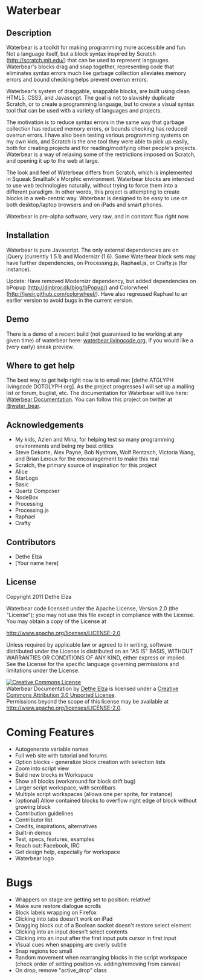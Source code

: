 # Waterbear

## Description

Waterbear is a toolkit for making programming more accessible and fun. Not a language itself, but a block syntax inspired by Scratch (http://scratch.mit.edu/) that can be used to represent langauges. Waterbear's blocks drag and snap together, representing code that eliminates syntax errors much like garbage collection alleviates memory errors and bound checking helps prevent overrun errors.

Waterbear's system of draggable, snappable blocks, are built using clean HTML5, CSS3, and Javascript. The goal is not to slavishly duplicate Scratch, or to create a programming language, but to create a visual syntax tool that can be used with a variety of languages and projects.

The motivation is to reduce syntax errors in the same way that garbage collection has reduced memory errors, or bounds checking has reduced overrun errors. I have also been testing various programming systems on my own kids, and Scratch is the one tool they were able to pick up easily, both for creating projects and for reading/modifying other people's projects. Waterbear is a way of relaxing some of the restrictions imposed on Scratch, and opening it up to the web at large.

The look and feel of Waterbear differs from Scratch, which is implemented in Squeak Smalltalk's Morphic environment. Waterbear blocks are intended to use web technologies naturally, without trying to force them into a different paradigm. In other words, this project is attempting to create blocks in a web-centric way. Waterbear is designed to be easy to use on both desktop/laptop browsers and on iPads and smart phones.

Waterbear is pre-alpha software, very raw, and in constant flux right now.

## Installation

Waterbear is pure Javascript. The only external dependencies are on jQuery (currently 1.5.1) and Modernizr (1.6). Some Waterbear block sets may have further dependencies, on Processing.js, Raphael.js, or Crafty.js (for instance).

Update: Have removed Modernizr dependency, but added dependencies on bPopup (http://dinbror.dk/blog/bPopup/) and Colorwheel (http://jweir.github.com/colorwheel/). Have also regressed Raphael to an earlier version to avoid bugs in the current version.

## Demo

There is a demo of a recent build (not guaranteed to be working at any given time) of waterbear here: <a href="http://waterbearlang.com/">waterbear.livingcode.org</a>, if you would like a (very early) sneak preview.

## Where to get help

The best way to get help right now is to email me: [dethe ATGLYPH livingcode DOTGLYPH org]. As the project progresses I will set up a mailing list or forum, buglist, etc.  The documentation for Waterbear will live here: <a href="docs/">Waterbear Documentation</a>. You can follow this project on twitter at <a href="http://twitter.com/water_bear">@water_bear</a>.

## Acknowledgements

* My kids, Azlen and Mina, for helping test so many programming environments and being my best critics
* Steve Dekorte, Alex Payne, Bob Nystrom, Wolf Rentzsch, Victoria Wang, and Brian Leroux for the encouragement to make this real
* Scratch, the primary source of inspiration for this project
* Alice
* StarLogo
* Basic
* Quartz Composer
* NodeBox
* Processing
* Processing.js
* Raphael
* Crafty


## Contributors

* Dethe Elza
* [Your name here]


## License

Copyright 2011 Dethe Elza

Waterbear code licensed under the Apache License, Version 2.0 (the "License");
you may not use this file except in compliance with the License.
You may obtain a copy of the License at

<a href="http://www.apache.org/licenses/LICENSE-2.0">http://www.apache.org/licenses/LICENSE-2.0</a>

Unless required by applicable law or agreed to in writing, software
distributed under the License is distributed on an "AS IS" BASIS,
WITHOUT WARRANTIES OR CONDITIONS OF ANY KIND, either express or implied.
See the License for the specific language governing permissions and
limitations under the License.

<a rel="license" href="http://creativecommons.org/licenses/by/3.0/"><img alt="Creative Commons License" style="border-width:0" src="http://i.creativecommons.org/l/by/3.0/88x31.png" /></a><br /><span xmlns:dct="http://purl.org/dc/terms/" href="http://purl.org/dc/dcmitype/Text" property="dct:title" rel="dct:type">Waterbear Documentation</span> by <a xmlns:cc="http://creativecommons.org/ns#" href="http://waterbearlang.com/" property="cc:attributionName" rel="cc:attributionURL">Dethe Elza</a> is licensed under a <a rel="license" href="http://creativecommons.org/licenses/by/3.0/">Creative Commons Attribution 3.0 Unported License</a>.<br />Permissions beyond the scope of this license may be available at <a xmlns:cc="http://creativecommons.org/ns#" href="http://www.apache.org/licenses/LICENSE-2.0" rel="cc:morePermissions">http://www.apache.org/licenses/LICENSE-2.0</a>.


# Coming Features

* Autogenerate variable names
* Full web site with tutorial and forums
* Option blocks - generalize block creation with selection lists
* Zoom into script view
* Build new blocks in Workspace
* Show all blocks (workaround for block drift bug)
* Larger script workspace, with scrollbars
* Multiple script workspaces (allows one per sprite, for instance)
* [optional] Allow contained blocks to overflow right edge of block without growing block
* Contribution guidelines
* Contributor list
* Credits, inspirations, alternatives
* Built-in demos
* Test, specs, features, examples
* Reach out: Facebook, IRC
* Get design help, especially for workspace
* Waterbear logo
  
# Bugs

* Wrappers on stage are getting set to position: relative!
* Make sure restore dialogue scrolls
* Block labels wrapping on Firefox
* Clicking into tabs doesn't work on iPad
* Dragging block out of a Boolean socket doesn't restore select element
* Clicking into an input doesn't select contents
* Clicking into an input after the first input puts cursor in first input
* Visual cues when snapping are overly subtle
* Snap regions too small
* Random movement when rearranging blocks in the script workspace (check order of setting position vs. adding/removing from canvas)
* On drop, remove "active_drop" class

